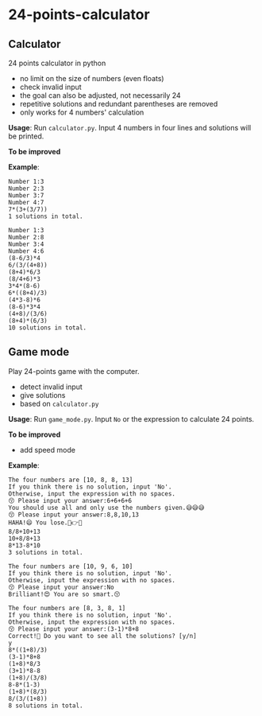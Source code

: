 # 24-points-calculator

## Calculator

24 points calculator in python

* no limit on the size of numbers (even floats)
* check invalid input
* the goal can also be adjusted, not necessarily 24
* repetitive solutions and redundant parentheses are removed
* only works for 4 numbers' calculation

**Usage**: Run `calculator.py`. Input 4 numbers in four lines and solutions will be printed.

**To be improved**

**Example**:

```
Number 1:3
Number 2:3
Number 3:7
Number 4:7
7*(3+(3/7))
1 solutions in total.
```
    
```
Number 1:3
Number 2:8
Number 3:4
Number 4:6
(8-6/3)*4
6/(3/(4+8))
(8+4)*6/3
(8/4+6)*3
3*4*(8-6)
6*((8+4)/3)
(4*3-8)*6
(8-6)*3*4
(4+8)/(3/6)
(8+4)*(6/3)
10 solutions in total.
```

## Game mode

Play 24-points game with the computer.

* detect invalid input
* give solutions
* based on `calculator.py`

**Usage**: Run `game_mode.py`. Input `No` or the expression to calculate 24 points.

**To be improved**

* add speed mode

**Example**:

```
The four numbers are [10, 8, 8, 13]
If you think there is no solution, input 'No'.
Otherwise, input the expression with no spaces.
😚 Please input your answer:6+6+6+6
You should use all and only use the numbers given.😅😅😅 
😚 Please input your answer:8,8,10,13
HAHA!😄 You lose.🤣👉🤡 
8/8+10+13
10+8/8+13
8*13-8*10
3 solutions in total.
```

```
The four numbers are [10, 9, 6, 10]
If you think there is no solution, input 'No'.
Otherwise, input the expression with no spaces.
😚 Please input your answer:No
Brilliant!😍 You are so smart.😚 
```

```
The four numbers are [8, 3, 8, 1]
If you think there is no solution, input 'No'.
Otherwise, input the expression with no spaces.
😚 Please input your answer:(3-1)*8+8
Correct!🤩 Do you want to see all the solutions? [y/n]
y
8*((1+8)/3)
(3-1)*8+8
(1+8)*8/3
(3+1)*8-8
(1+8)/(3/8)
8-8*(1-3)
(1+8)*(8/3)
8/(3/(1+8))
8 solutions in total.
```